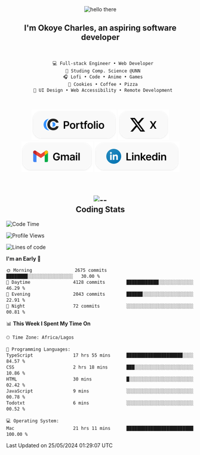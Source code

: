 <div align="center">
  
  <img src="https://readme-typing-svg.demolab.com?font=Fira+Code&weight=600&size=24&duration=4000&pause=300&color=3291FF&center=true&vCenter=true&random=false&width=300&height=24&lines=Hey+There;Hola;Namaste;Aloha;Bonjour;Konnichiwa" alt="hello there" height="36" width="300" />
  <h2>I'm <strong>Okoye Charles</strong>, an aspiring software developer</h2>
  
</div>

<br/>

<div align="center">
  
  ```
    💻 Full-stack Engineer • Web Developer
    💼 Studing Comp. Science @UNN
    🎧 Lofi • Code • Anime • Games
    🍪 Cookies • Coffee • Pizza
    📖 UI Design • Web Accessibility • Remote Development
  ```

</div>

<br/>

<div align="center">

  [![portfolio](./assets/badge-portfolio.svg)](https://okoyecharles.com)
  [![X](./assets/badge-x.svg)](https://x.com/okoyecharlesk)
  [![mail](./assets/badge-mail.svg)](mailto:okoyecharles509@gmail.com)
  [![linkedin](./assets/badge-linkedin.svg)](https://linkedin.com/in/okoyecharles)
  
</div>

<br/>



<div align="center">

  <h2>
    <img src="https://media.giphy.com/media/UVG0BN8TOMKkPOJS6e/giphy.gif?cid=790b7611dhvp8dydhh4r22mjr73owy4d5zzlo7s5zyk60w8s&ep=v1_stickers_search&rid=giphy.gif&ct=s" alt="--" height="50" width="50" />
    <br/>
    Coding Stats
  </h2>
  
</div>

<!--START_SECTION:waka-->
![Code Time](http://img.shields.io/badge/Code%20Time-76%20hrs%2039%20mins-blue)

![Profile Views](http://img.shields.io/badge/Profile%20Views-24-blue)

![Lines of code](https://img.shields.io/badge/From%20Hello%20World%20I%27ve%20Written-6.0%20million%20lines%20of%20code-blue)

**I'm an Early 🐤** 

```text
🌞 Morning                2675 commits        ████████░░░░░░░░░░░░░░░░░   30.00 % 
🌆 Daytime                4128 commits        ████████████░░░░░░░░░░░░░   46.29 % 
🌃 Evening                2043 commits        ██████░░░░░░░░░░░░░░░░░░░   22.91 % 
🌙 Night                  72 commits          ░░░░░░░░░░░░░░░░░░░░░░░░░   00.81 % 
```


📊 **This Week I Spent My Time On** 

```text
🕑︎ Time Zone: Africa/Lagos

💬 Programming Languages: 
TypeScript               17 hrs 55 mins      █████████████████████░░░░   84.57 % 
CSS                      2 hrs 18 mins       ███░░░░░░░░░░░░░░░░░░░░░░   10.86 % 
HTML                     30 mins             █░░░░░░░░░░░░░░░░░░░░░░░░   02.42 % 
JavaScript               9 mins              ░░░░░░░░░░░░░░░░░░░░░░░░░   00.78 % 
Todotxt                  6 mins              ░░░░░░░░░░░░░░░░░░░░░░░░░   00.52 % 

💻 Operating System: 
Mac                      21 hrs 11 mins      █████████████████████████   100.00 % 
```


 Last Updated on 25/05/2024 01:29:07 UTC
<!--END_SECTION:waka-->
